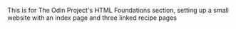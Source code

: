 This is for The Odin Project's HTML Foundations section,
setting up a small website with an index page and three linked recipe pages
